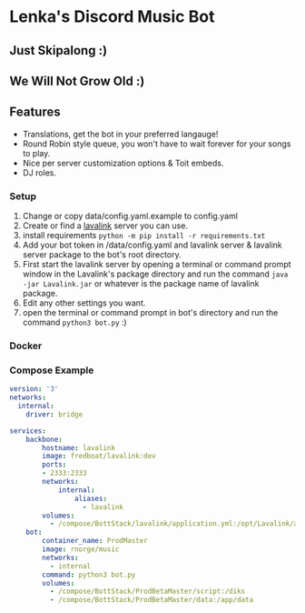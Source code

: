 # Lenka's Discord Music Bot

## Just Skipalong :)

## We Will Not Grow Old :)

## Features

- Translations, get the bot in your preferred langauge!
- Round Robin style queue, you won't have to wait forever for your songs to play.
- Nice per server customization options & Toit embeds.
- DJ roles.

### Setup

1. Change or copy data/config.yaml.example to config.yaml
2. Create or find a [lavalink](https://github.com/freyacodes/Lavalink/releases) server you can use.
3. install requirements `python -m pip install -r requirements.txt`
4. Add your bot token in /data/config.yaml and lavalink server & lavalink server package to the bot's root directory.
5. First start the lavalink server by opening a terminal or command prompt window in the Lavalink's package directory
   and run the command `java -jar Lavalink.jar` or whatever is the package name of lavalink package.
6. Edit any other settings you want.
7. open the terminal or command prompt in bot's directory and run the command `python3 bot.py` :)

### Docker

### Compose Example

````yaml
version: '3'
networks:
  internal:
    driver: bridge

services:
    backbone:
        hostname: lavalink
        image: fredboat/lavalink:dev
        ports:
        - 2333:2333
        networks:
            internal:
                aliases:
                  - lavalink
        volumes:
          - /compose/BottStack/lavalink/application.yml:/opt/Lavalink/application.yml
    bot:
        container_name: ProdMaster
        image: rnorge/music
        networks:
          - internal
        command: python3 bot.py
        volumes:
          - /compose/BottStack/ProdBetaMaster/script:/diks
          - /compose/BottStack/ProdBetaMaster/data:/app/data
````
